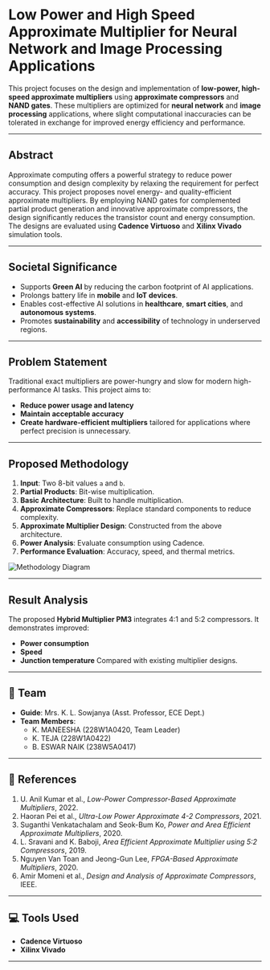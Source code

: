 #  Low Power and High Speed Approximate Multiplier for Neural Network and Image Processing Applications

This project focuses on the design and implementation of **low-power, high-speed approximate multipliers** using **approximate compressors** and **NAND gates**. These multipliers are optimized for **neural network** and **image processing** applications, where slight computational inaccuracies can be tolerated in exchange for improved energy efficiency and performance.

---

##  Abstract

Approximate computing offers a powerful strategy to reduce power consumption and design complexity by relaxing the requirement for perfect accuracy. This project proposes novel energy- and quality-efficient approximate multipliers. By employing NAND gates for complemented partial product generation and innovative approximate compressors, the design significantly reduces the transistor count and energy consumption. The designs are evaluated using **Cadence Virtuoso** and **Xilinx Vivado** simulation tools.

---

##  Societal Significance

- Supports **Green AI** by reducing the carbon footprint of AI applications.
- Prolongs battery life in **mobile** and **IoT devices**.
- Enables cost-effective AI solutions in **healthcare**, **smart cities**, and **autonomous systems**.
- Promotes **sustainability** and **accessibility** of technology in underserved regions.

---

##  Problem Statement

Traditional exact multipliers are power-hungry and slow for modern high-performance AI tasks. This project aims to:
- **Reduce power usage and latency**
- **Maintain acceptable accuracy**
- **Create hardware-efficient multipliers** tailored for applications where perfect precision is unnecessary.

---


##  Proposed Methodology

1. **Input**: Two 8-bit values `a` and `b`.
2. **Partial Products**: Bit-wise multiplication.
3. **Basic Architecture**: Built to handle multiplication.
4. **Approximate Compressors**: Replace standard components to reduce complexity.
5. **Approximate Multiplier Design**: Constructed from the above architecture.
6. **Power Analysis**: Evaluate consumption using Cadence.
7. **Performance Evaluation**: Accuracy, speed, and thermal metrics.

![Methodology Diagram](#) <!-- Add actual image link if available -->

---

##  Result Analysis

The proposed **Hybrid Multiplier PM3** integrates 4:1 and 5:2 compressors. It demonstrates improved:
- **Power consumption**
- **Speed**
- **Junction temperature**
Compared with existing multiplier designs.

---

## 👥 Team

- **Guide**: Mrs. K. L. Sowjanya (Asst. Professor, ECE Dept.)
- **Team Members**:
  - K. MANEESHA (228W1A0420, Team Leader)
  - K. TEJA (228W1A0422)
  - B. ESWAR NAIK (238W5A0417)

---

## 📖 References

1. U. Anil Kumar et al., *Low-Power Compressor-Based Approximate Multipliers*, 2022.
2. Haoran Pei et al., *Ultra-Low Power Approximate 4-2 Compressors*, 2021.
3. Suganthi Venkatachalam and Seok-Bum Ko, *Power and Area Efficient Approximate Multipliers*, 2020.
4. L. Sravani and K. Baboji, *Area Efficient Approximate Multiplier using 5:2 Compressors*, 2019.
5. Nguyen Van Toan and Jeong-Gun Lee, *FPGA-Based Approximate Multipliers*, 2020.
6. Amir Momeni et al., *Design and Analysis of Approximate Compressors*, IEEE.

---

## 💻 Tools Used

- **Cadence Virtuoso**
- **Xilinx Vivado**

---


